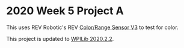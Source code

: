# 2020 Week 5 Project A
This uses REV Robotic's REV [Color/Range Sensor V3](http://www.revrobotics.com/rev-31-1557/) to test for color.

This project is updated to [WPILib 2020.2.2](https://github.com/wpilibsuite/allwpilib/releases/tag/v2020.2.2).
